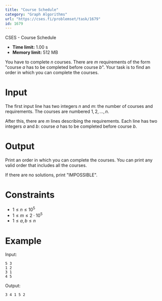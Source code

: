 ```yaml
---
title: "Course Schedule"
category: "Graph Algorithms"
url: "https://cses.fi/problemset/task/1679"
id: 1679
---
```


CSES - Course Schedule

  * **Time limit:** 1.00 s
  * **Memory limit:** 512 MB

You have to complete $n$ courses. There are $m$ requirements of the form
"course $a$ has to be completed before course $b$". Your task is to find an
order in which you can complete the courses.

# Input

The first input line has two integers $n$ and $m$: the number of courses and
requirements. The courses are numbered $1,2,\dots,n$.

After this, there are $m$ lines describing the requirements. Each line has two
integers $a$ and $b$: course $a$ has to be completed before course $b$.

# Output

Print an order in which you can complete the courses. You can print any valid
order that includes all the courses.

If there are no solutions, print "IMPOSSIBLE".

# Constraints

  * $1 \le n \le 10^5$
  * $1 \le m \le 2 \cdot 10^5$
  * $1 \le a,b \le n$

# Example

Input:

    
    
    5 3
    1 2
    3 1
    4 5
    

Output:

    
    
    3 4 1 5 2
    

